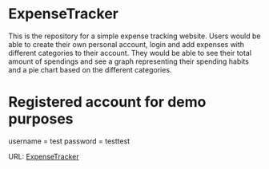 # ExpenseTracker
This is the repository for a simple expense tracking website.
Users would be able to create their own personal account, login and add expenses with different categories to their account.
They would be able to see their total amount of spendings and see a graph representing their spending habits and a pie chart based on the different categories.

# Registered account for demo purposes
username = test
password = testtest

URL: [ExpenseTracker](https://rashadh81.pythonanywhere.com)
